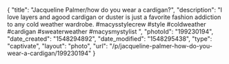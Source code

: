 {
    "title": "Jacqueline Palmer\/how do you wear a cardigan?",
    "description": "I love layers and agood cardigan or duster is just a favorite fashion addiction to any cold weather wardrobe. #macysstylecrew #style #coldweather #cardigan #sweaterweather #macysmystylist ",
    "photoId": "199230194",
    "date_created": "1548294892",
    "date_modified": "1548295438",
    "type": "captivate",
    "layout": "photo",
    "url": "\/p\/jacqueline-palmer-how-do-you-wear-a-cardigan\/199230194"
}